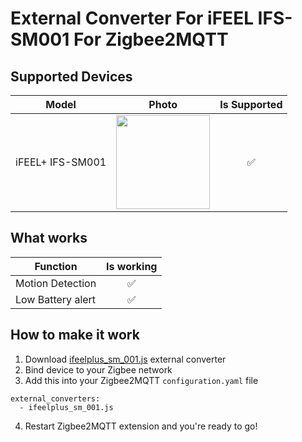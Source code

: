 # External Converter For iFEEL IFS-SM001 For Zigbee2MQTT
## Supported Devices
| Model | Photo | Is Supported |
|-----------------|:-------------------------------:|:---------:|
|iFEEL+ IFS-SM001|<img src="https://cdn1.ozone.ru/s3/multimedia-t/wc1000/6267204053.jpg" width="150">|✅|
## What works
| Function | Is working |
|-------------------|:------:|
|Motion Detection|✅|
|Low Battery alert|✅|
## How to make it work
1. Download [ifeelplus_sm_001.js](https://github.com/Corvych/ifeel_sm001/blob/stable/ifeelplus_sm_001.js) external converter
2. Bind device to your Zigbee network
3. Add this into your Zigbee2MQTT `configuration.yaml` file
```
external_converters:
  - ifeelplus_sm_001.js
```
4. Restart Zigbee2MQTT extension and you're ready to go!
